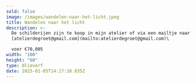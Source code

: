 ```yaml
---
sold: false
image: /images/wandelen-naar-het-licht.jpeg
title: Wandelen naar het licht
description: >-
  De schilderijen zijn te koop in mijn atelier of via een mailtje naar
  [atelierdegroet@gmail.com](mailto:atelierdegroet@gmail.com)\

  voor €70,005
width: "100"
height: "60"
type: Olieverf
date: 2025-01-05T14:17:18.835Z
---
```

